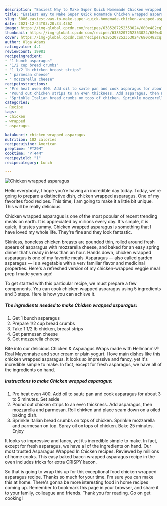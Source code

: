 ```yaml
---
description: "Easiest Way to Make Super Quick Homemade Chicken wrapped asparagus"
title: "Easiest Way to Make Super Quick Homemade Chicken wrapped asparagus"
slug: 5006-easiest-way-to-make-super-quick-homemade-chicken-wrapped-asparagus
date: 2021-12-24T03:20:34.436Z
image: https://img-global.cpcdn.com/recipes/6385207252353024/680x482cq70/chicken-wrapped-asparagus-recipe-main-photo.jpg
thumbnail: https://img-global.cpcdn.com/recipes/6385207252353024/680x482cq70/chicken-wrapped-asparagus-recipe-main-photo.jpg
cover: https://img-global.cpcdn.com/recipes/6385207252353024/680x482cq70/chicken-wrapped-asparagus-recipe-main-photo.jpg
author: Olga Adams
ratingvalue: 4.1
reviewcount: 19981
recipeingredient:
- "1 bunch asparagus"
- "1/2 cup bread crumbs"
- "1 1/2 lb chicken breast strips"
- " parmesan cheese"
- " mozzarella cheese"
recipeinstructions:
- "Pre heat oven 400. Add oil to saute pan and cook asparagus for about 3 to 5 minutes. Set aside"
- "Pound out chicken strips to an even thickness. Add asparagus, then mozzarella and parmesan.  Roll chicken and place seam down on a oiled baking dish."
- "Sprinkle Italian bread crumbs on tops of chicken. Sprinkle mozzarella and parmesan on top. Spray oil on tops of chicken. Bake 25 minutes. Enjoy"
categories:
- Recipe
tags:
- chicken
- wrapped
- asparagus

katakunci: chicken wrapped asparagus 
nutrition: 102 calories
recipecuisine: American
preptime: "PT29M"
cooktime: "PT44M"
recipeyield: "1"
recipecategory: Lunch

---
```



![Chicken wrapped asparagus](https://img-global.cpcdn.com/recipes/6385207252353024/680x482cq70/chicken-wrapped-asparagus-recipe-main-photo.jpg)

Hello everybody, I hope you're having an incredible day today. Today, we're going to prepare a distinctive dish, chicken wrapped asparagus. One of my favorites food recipes. This time, I am going to make it a little bit unique. This will be really delicious.

Chicken wrapped asparagus is one of the most popular of recent trending meals on earth. It is appreciated by millions every day. It's simple, it is quick, it tastes yummy. Chicken wrapped asparagus is something that I have loved my whole life. They're fine and they look fantastic.

Skinless, boneless chicken breasts are pounded thin, rolled around fresh spears of asparagus with mozzarella cheese, and baked for an easy spring dinner that&#39;s ready in less than an hour. Hands down, chicken wrapped asparagus is one of my favorite meals. Asparagus — also called garden asparagus — is a vegetable with a very familiar flavor and medicinal properties. Here&#39;s a refreshed version of my chicken-wrapped veggie meal prep I made years ago!


To get started with this particular recipe, we must prepare a few components. You can cook chicken wrapped asparagus using 5 ingredients and 3 steps. Here is how you can achieve it.

<!--inarticleads1-->

##### The ingredients needed to make Chicken wrapped asparagus:

1. Get 1 bunch asparagus
1. Prepare 1/2 cup bread crumbs
1. Take 1 1/2 lb chicken, breast strips
1. Get  parmesan cheese
1. Get  mozzarella cheese


Bite into our delicious Chicken &amp; Asparagus Wraps made with Hellmann&#39;s® Real Mayonnaise and sour cream or plain yogurt. I love main dishes like this chicken wrapped asparagus. It looks so impressive and fancy, yet it&#39;s incredible simple to make. In fact, except for fresh asparagus, we have all of the ingredients on hand. 

<!--inarticleads2-->

##### Instructions to make Chicken wrapped asparagus:

1. Pre heat oven 400. Add oil to saute pan and cook asparagus for about 3 to 5 minutes. Set aside
1. Pound out chicken strips to an even thickness. Add asparagus, then mozzarella and parmesan.  Roll chicken and place seam down on a oiled baking dish.
1. Sprinkle Italian bread crumbs on tops of chicken. Sprinkle mozzarella and parmesan on top. Spray oil on tops of chicken. Bake 25 minutes. Enjoy


It looks so impressive and fancy, yet it&#39;s incredible simple to make. In fact, except for fresh asparagus, we have all of the ingredients on hand. Our most trusted Asparagus Wrapped In Chicken recipes. Reviewed by millions of home cooks. This easy baked bacon wrapped asparagus recipe in the oven includes tricks for extra CRISPY bacon. 

So that is going to wrap this up for this exceptional food chicken wrapped asparagus recipe. Thanks so much for your time. I'm sure you can make this at home. There's gonna be more interesting food in home recipes coming up. Remember to bookmark this page in your browser, and share it to your family, colleague and friends. Thank you for reading. Go on get cooking!
